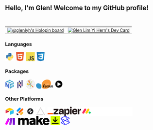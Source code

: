 ## Hello, I'm Glen! Welcome to my GitHub profile!
<br>

<table>
  <tbody>
    <tr>
      <td>
        <!--
        [![An image of @glenlyh's Holopin badges, which is a link to view their full Holopin profile](https://holopin.me/glenlyh)](https://holopin.io/@glenlyh)
        -->
        <a href="https://holopin.io/@glenlyh"><img src="https://holopin.me/glenlyh" width="1000" alt="@glenlyh's Holopin board"/></a>
      </td>
      <td>
        <a href="https://app.daily.dev/GlenLYH"><img src="https://api.daily.dev/devcards/d5cfa60a8e3645f7b4cc80c852178c71.png?r=ijm" width="250" alt="Glen Lim Yi Hern's Dev Card"/></a>
      </td>
    </tr>
  </tbody>
</table>

<!-- Programming Languages/ Markdown Languages -->
### Languages
<a href = "https://www.python.org/"><img align = "center" src = "https://github.com/GlenLYH/GlenLYH/blob/main/assets/programming_icons/programming_languages_icons/python_logo/python_icon.svg" title = "Python" alt = "" height = "30"/></a>
<a href = "https://html.spec.whatwg.org/"><img align = "center" src = "https://github.com/GlenLYH/GlenLYH/blob/main/assets/programming_icons/programming_languages_icons/html5_logo/html5_icon.svg" title = "HTML" alt = "" height = "30"/></a>
<a href = "https://www.ecma-international.org/publications-and-standards/standards/ecma-262/"><img align = "center" src = "https://github.com/GlenLYH/GlenLYH/blob/main/assets/programming_icons/programming_languages_icons/javascript_logo/javascript_icon.svg" title = "JS" alt = "" height = "30"/></a>
<a href = "https://www.w3.org/TR/CSS/#css"><img align = "center" src = "https://github.com/GlenLYH/GlenLYH/blob/main/assets/programming_icons/programming_languages_icons/css3_logo/css3_icon.svg" title = "CSS" alt = "" height = "30"/></a>

### Packages
<a href = "https://numpy.org/"><img align = "center" src = "https://github.com/GlenLYH/GlenLYH/blob/main/assets/programming_icons/programming_packages_icons/numpy_logo/numpy_icon.svg" title = "NumPy" alt = "" height = "30"/></a>
<a href = "https://pandas.pydata.org/"><img align = "center" src = "https://github.com/GlenLYH/GlenLYH/blob/main/assets/programming_icons/programming_packages_icons/pandas_logo/pandas_icon.svg" title = "Pandas" alt = "" height = "30"/></a>
<a href = "https://matplotlib.org/"><img align = "center" src = "https://github.com/GlenLYH/GlenLYH/blob/main/assets/programming_icons/programming_packages_icons/matplotlib_logo/matplotlib_logo.svg.png" title = "MatPlotLib" alt = "" height = "30"/></a>
<a href = "https://scikit-learn.org/stable/"><img align = "center" src = "https://github.com/GlenLYH/GlenLYH/blob/main/assets/programming_icons/programming_packages_icons/scikit_learn_logo/scikit_learn_logo.svg.png" title = "Scikit Learn" alt = "" height = "30"/></a>
<a href = "https://www.alphavantage.co/"><img align = "center" src = "https://github.com/GlenLYH/GlenLYH/blob/main/assets/programming_icons/programming_packages_icons/alpha_vantage_logo/alpha_vantage_icon.svg" title = "Alpha Vantage" alt = "" height = "30"/></a>

<!-- No-code/ Other Platforms -->
### Other Platforms
<a href = "https://www.airtable.com/"><img align = "center" src = "https://github.com/GlenLYH/GlenLYH/blob/main/assets/airtable_logo/air_table.png" title = "Airtable" alt = "" height = "30"/></a>
<a href = "https://www.jotform.com/"><img align = "center" src = "https://github.com/GlenLYH/GlenLYH/blob/main/assets/jotform_logo/jotform.png" title = "Jotform" alt = "" height = "30"/></a>
<a href = "https://www.glideapps.com/"><img align = "center" src = "https://github.com/GlenLYH/GlenLYH/blob/main/assets/glide_logo/glide.svg" title = "Glide Apps" alt = "" height = "30"/></a>
<a href = "https://miniextensions.com/"><img align = "center" src = "https://github.com/GlenLYH/GlenLYH/blob/main/assets/miniExtensions_logo/miniExtensions.webp" title = "miniExtensions" alt = "" height = "30"/></a>
<a href = "https://documint.me/"><img align = "center" src = "https://github.com/GlenLYH/GlenLYH/blob/main/assets/documint_logo/documint.avif" title = "Documint" alt = "" height = "30"/></a>
<a href = "https://zapier.com/"><img align = "center" src = "https://github.com/GlenLYH/GlenLYH/blob/main/assets/zapier_logo/zapier.png" title = "Zapier" alt = "" height = "30"/></a>
<a href = "https://monday.com/"><img align = "center" src = "https://github.com/GlenLYH/GlenLYH/blob/main/assets/monday_com_logo/monday_com_white.png" title = "monday.com" alt = "" height = "30"/></a>
<a href = "https://www.make.com/"><img align = "center" src = "https://github.com/GlenLYH/GlenLYH/blob/main/assets/make_logo/make_logo.svg" title = "make" alt = "" height = "30"/></a>
<a href = "https://www.docusign.com/"><img align = "center" src = "https://github.com/GlenLYH/GlenLYH/blob/main/assets/docusign_logo/docusign.svg" title = "DocuSign" alt = "" height = "30"/></a>
<a href = "https://www.stackerhq.com/"><img align = "center" src = "https://github.com/GlenLYH/GlenLYH/blob/main/assets/stacker_logo/stacker.svg" title = "Stacker" alt = "" height = "30"/></a>

<!--
### Hi there 👋
-->

<!--
## Hello, I'm Glen 👋. Welcome to my GitHub profile!
-->

<!--
**GlenLYH/GlenLYH** is a ✨ _special_ ✨ repository because its `README.md` (this file) appears on your GitHub profile.

Here are some ideas to get you started:

- 🔭 I’m currently working on ...
- 🌱 I’m currently learning ...
- 👯 I’m looking to collaborate on ...
- 🤔 I’m looking for help with ...
- 💬 Ask me about ...
- 📫 How to reach me: ...
- 😄 Pronouns: ...
- ⚡ Fun fact: ...
-->
